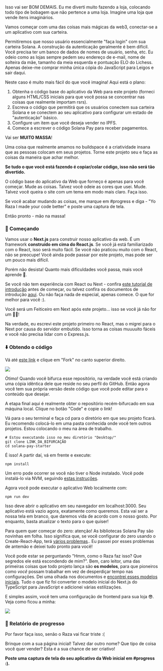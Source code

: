 Isso vai ser BOM DEMAIS. Eu me diverti muito fazendo a loja, colocando todo tipo de bobagem que não pertence a uma loja. Imagine uma loja que vende itens imaginários.

Vamos começar com uma das coisas mais mágicas da web3, conectar-se a um aplicativo com sua carteira.

Permitiremos que nosso usuário essencialmente "faça login" com sua carteira Solana. A construção da autenticação geralmente é bem difícil. Você precisa ter um banco de dados de nomes de usuário, senha, etc. Eu odeio como as lojas sempre pedem seu endereço de e-mail, nome de solteira da mãe, tamanho da meia esquerda e pontuação ELO do Lichess. Apenas deixe-me comprar minha única cópia do JavaScript para Leigos e sair daqui.

Neste caso é muito mais fácil do que você imagina! Aqui está o plano:

1. Obtenha o código base do aplicativo da Web para este projeto (forneci alguns HTML/CSS iniciais para que você possa se concentrar nas coisas que realmente importam rsrs).
2. Escreva o código que permitirá que os usuários conectem sua carteira Solana e se conectem ao seu aplicativo para configurar um estado de "autenticação" básico.
3. Configure um item que você deseja vender no IPFS.
4. Comece a escrever o código Solana Pay para receber pagamentos.

Vai ser **MUITO MASSA**!

Uma coisa que realmente amamos no buildspace é a criatividade insana que as pessoas colocam em seus projetos. Torne este projeto seu e faça as coisas da maneira que achar melhor.

**Se tudo o que você está fazendo é copiar/colar código, isso não será tão divertido.**

O código base do aplicativo da Web que forneço é apenas para você começar. Mude as coisas. Talvez você odeie as cores que usei. Mude. Talvez você queira o site com um tema em modo mais claro. Faça isso.

Se você acabar mudando as coisas, me marque em #progress e diga - "Yo Raza I made your code better" e poste uma captura de tela.

Então pronto - mão na massa!

### 🏁 Começando

Vamos usar o **Next.js** para construir nosso aplicativo da web. É um framework **construído em cima do React.js**. Se você já está familiarizado com o React, isso será muito fácil. Se você não praticou muito com o React, não se preocupe! Você ainda pode passar por este projeto, mas pode ser um pouco mais difícil.

Porém não desista! Quanto mais dificuldades você passa, mais você aprende 🧠.

Se você não tem experiência com React ou Next - confira [este tutorial de introdução](https://www.freecodecamp.org/news/nextjs-tutorial/) antes de começar, ou talvez confira os documentos de introdução [aqui](https://nextjs.org/learn/foundations/about-nextjs). Ou não faça nada de especial, apenas comece. O que for melhor para você :).

Você será um Feiticeiro em Next após este projeto… isso se você já não for um 🧙‍♂!

Na verdade, eu escrevi este projeto primeiro no React, mas o migrei para o Next por causa do servidor embutido. Isso torna as coisas muuuuito fáceis e você não precisa lidar com o Express.js.

### ⬇️ Obtendo o código

Vá até [este link](https://github.com/buildspace/solana-pay-starter) e clique em "Fork" no canto superior direito.

![](https://i.imgur.com/OnOIO2A.png)

Ótimo! Quando você bifurca esse repositório, na verdade você está criando uma cópia idêntica dele que reside no seu perfil do GitHub. Então agora você tem sua própria versão deste código que você pode editar para o conteúdo que desejar.

A etapa final aqui é realmente obter o repositório recém-bifurcado em sua máquina local. Clique no botão "Code" e copie o link!

Vá para o seu terminal e faça cd para o diretório em que seu projeto ficará. Eu recomendo colocá-lo em uma pasta conhecida onde você tem outros projetos. Estou colocando o meu na área de trabalho.

```
# Estou executando isso no meu diretório "Desktop/"
git clone LINK_DA_BIFURCAÇÃO
cd solana-pay-starter
```

É isso! A partir daí, vá em frente e execute:

```
npm install
```

Um erro pode ocorrer se você não tiver o Node instalado. Você pode instalá-lo via NVM, seguindo [estas instruções](https://github.com/nvm-sh/nvm#installing-and-updating).

Agora você pode executar o aplicativo Web localmente com:

```
npm run dev
```

Isso deve abrir o aplicativo em seu navegador em localhost:3000. Seu aplicativo está vazio agora, exatamente como queremos. Esta vai ser a nossa tela em branco, que daremos vida de acordo com o nosso gosto. Por enquanto, basta atualizar o texto para o que quiser!

Para quem quer começar do zero: atenção! As bibliotecas Solana Pay são novinhas em folha. Isso significa que, se você configurar do zero usando o Create-React-App, terá [vários problemas](https://github.com/solana-labs/wallet-adapter/issues/241).. Eu passei por esses problemas de antemão e deixei tudo pronto para você!

Você pode estar se perguntando "Hmm, como o Raza faz isso? Que segredos ele está escondendo de mim?". Bem, caro leitor, uma das primeiras coisas que todo projeto lança são **os modelos**, para que pioneiros como *você* possam trabalhar em vez de desperdiçar tempo nas configurações. Dei uma olhada nos documentos e [encontrei esses modelos iniciais](https://github.com/solana-labs/wallet-adapter/tree/master/packages/starter). Tudo o que fiz foi converter o modelo inicial do Next.js do TypeScript para JavaScript e adicionei várias estilizações.

E simples assim, você tem uma configuração de frontend para sua loja 😎. Veja como ficou a minha:

![](https://hackmd.io/_uploads/Hy9JJK8Pq.png)

### 🚨 Relatório de progresso

Por favor faça isso, senão o Raza vai ficar triste :(

Brinque com a sua página inicial! Talvez dar outro nome? Que tipo de coisa você quer vender? Esta é a sua chance de ser criativo!

**Poste uma captura de tela do seu aplicativo da Web inicial em #progress :).**
